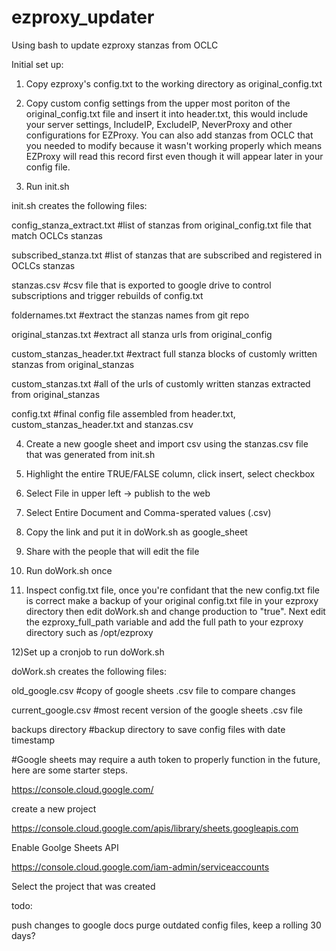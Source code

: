 # ezproxy_updater
Using bash to update ezproxy stanzas from OCLC

Initial set up:

1) Copy ezproxy's config.txt to the working directory as original_config.txt

2) Copy custom config settings from the upper most poriton of the original_config.txt file and insert it into header.txt, this would include your server settings, IncludeIP, ExcludeIP, NeverProxy and other configurations for EZProxy.  You can also add stanzas from OCLC that you needed to modify because it wasn't working properly which means EZProxy will read this record first even though it will appear later in your config file.

3) Run init.sh

init.sh creates the following files:

config_stanza_extract.txt    #list of stanzas from original_config.txt file that match OCLCs stanzas

subscribed_stanza.txt        #list of stanzas that are subscribed and registered in OCLCs stanzas

stanzas.csv                  #csv file that is exported to google drive to control subscriptions and trigger rebuilds of config.txt

foldernames.txt              #extract the stanzas names from git repo

original_stanzas.txt         #extract all stanza urls from original_config

custom_stanzas_header.txt    #extract full stanza blocks of customly written stanzas from original_stanzas

custom_stanzas.txt           #all of the urls of customly written stanzas extracted from original_stanzas

config.txt                   #final config file assembled from header.txt, custom_stanzas_header.txt and stanzas.csv


4) Create a new google sheet and import csv using the stanzas.csv file that was generated from init.sh

5) Highlight the entire TRUE/FALSE column, click insert, select checkbox

6) Select File in upper left -> publish to the web

7) Select Entire Document and Comma-sperated values (.csv)

8) Copy the link and put it in doWork.sh as google_sheet

9) Share with the people that will edit the file

10) Run doWork.sh once

11) Inspect config.txt file, once you're confidant that the new config.txt file is correct make a backup of your original config.txt file in your ezproxy directory then edit doWork.sh and change production to "true".  Next edit the ezproxy_full_path variable and add the full path to your ezproxy directory such as /opt/ezproxy

12)Set up a cronjob to run doWork.sh


doWork.sh creates the following files:

old_google.csv                #copy of google sheets .csv file to compare changes

current_google.csv            #most recent version of the google sheets .csv file

backups directory             #backup directory to save config files with date timestamp


#Google sheets may require a auth token to properly function in the future, here are some starter steps.

https://console.cloud.google.com/

create a new project

https://console.cloud.google.com/apis/library/sheets.googleapis.com

Enable Goolge Sheets API

https://console.cloud.google.com/iam-admin/serviceaccounts

Select the project that was created

todo:

push changes to google docs
purge outdated config files, keep a rolling 30 days?
